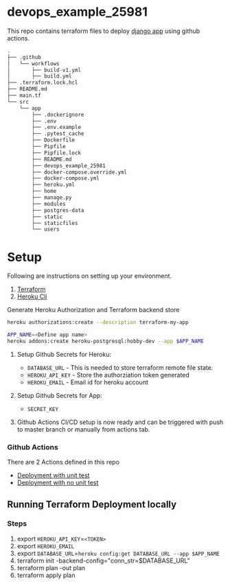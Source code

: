 # devops_example_25981

This repo contains terraform files to deploy [django app](https://github.com/shashanksinha89/devops-example-25981/tree/master/src/app) using github actions. 


```sh
.
├── .github
│   └── workflows
│       ├── build-v1.yml
│       ├── build.yml
├── .terraform.lock.hcl
├── README.md
├── main.tf
└── src
    └── app
        ├── .dockerignore
        ├── .env
        ├── .env.example
        ├── .pytest_cache
        ├── Dockerfile
        ├── Pipfile
        ├── Pipfile.lock
        ├── README.md
        ├── devops_example_25981
        ├── docker-compose.override.yml
        ├── docker-compose.yml
        ├── heroku.yml
        ├── home
        ├── manage.py
        ├── modules
        ├── postgres-data
        ├── static
        ├── staticfiles
        └── users
```

# Setup

Following are instructions on setting up your environment.

1. [Terraform](https://www.terraform.io/downloads.html)
2. [Heroku Cli](https://devcenter.heroku.com/articles/heroku-cli)

Generate Heroku Authorization and Terraform backend store

```sh
heroku authorizations:create --description terraform-my-app
```

```sh
APP_NAME=<Define app name>
heroku addons:create heroku-postgresql:hobby-dev --app $APP_NAME
```

1. Setup Github Secrets for Heroku:
   - `DATABASE_URL` - This is needed to store terraform remote file state.
   - `HEROKU_API_KEY` - Store the authorziation token generated 
   - `HEROKU_EMAIL` - Email id for heroku account
2. Setup Github Secrets for App:
   - `SECRET_KEY`

3. Github Actions CI/CD setup is now ready and can be triggered with push to master branch or manually from actions tab.

### Github Actions

There are 2 Actions defined in this repo

- [Deployment with unit test](https://github.com/shashanksinha89/devops-example-25981/blob/master/.github/workflows/build.yml)
- [Deployment with no unit test](https://github.com/shashanksinha89/devops-example-25981/blob/master/.github/workflows/build-v1.yml)


## Running Terraform Deployment locally

### Steps

1. export `HEROKU_API_KEY`=`<TOKEN>`
2. export `HEROKU_EMAIL`
3. export `DATABASE_URL`=`heroku config:get DATABASE_URL --app $APP_NAME`
4. terraform init -backend-config="conn_str=$DATABASE_URL"
5. terraform plan -out plan
6. terraform apply plan
